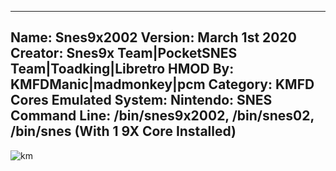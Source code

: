 -----------------------
Name: Snes9x2002
Version: March 1st 2020
Creator: Snes9x Team|PocketSNES Team|Toadking|Libretro
HMOD By: KMFDManic|madmonkey|pcm
Category: KMFD Cores
Emulated System: Nintendo: SNES
Command Line: /bin/snes9x2002, /bin/snes02, /bin/snes (With 1 9X Core Installed)
-----------------------
![km](https://i.imgur.com/yzscPcp.png)
